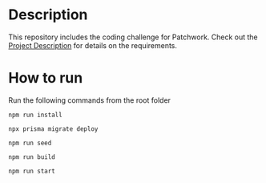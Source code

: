 # Description
This repository includes the coding challenge for Patchwork. Check out the [Project Description](./ProblemDescription.MD) for details on the requirements.

# How to run

Run the following commands from the root folder
```
npm run install

npx prisma migrate deploy

npm run seed

npm run build

npm run start
```
